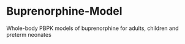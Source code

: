 # Buprenorphine-Model
Whole-body PBPK models of buprenorphine for adults, children and preterm neonates
